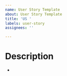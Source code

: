 ```yaml
---
name: User Story Template
about: User Story Template
title: 'US '
labels: user-story
assignees: ''

---
```


# Description
*
